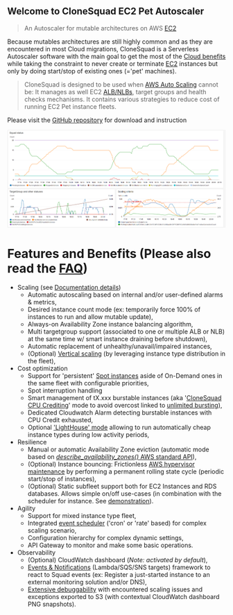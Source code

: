 ## Welcome to CloneSquad EC2 Pet Autoscaler


> An Autoscaler for mutable architectures on AWS [EC2](https://aws.amazon.com/what-is-cloud-computing/)

Because mutables architectures are still highly common and as they are encountered in most Cloud migrations, CloneSquad is a Serverless Autoscaler software with the main goal to get the most of the [Cloud benefits](https://aws.amazon.com/what-is-cloud-computing/) while taking the constraint
to never create or terminate [EC2](https://aws.amazon.com/ec2/) instances but only by doing start/stop of existing ones (='pet' machines).

> CloneSquad is designed to be used when [AWS Auto Scaling](https://aws.amazon.com/autoscaling/) cannot be: It manages as well EC2 [ALB/NLBs](https://aws.amazon.com/elasticloadbalancing/), target groups and health checks mechanisms. It contains various strategies to reduce cost of running EC2 Pet instance fleets.

Please visit the [GitHub repository](https://github.com/jcjorel/clonesquad-ec2-pet-autoscaler) for download and instruction

![CloudWatch dashboard](scaling_demo_capture.png)


# Features and Benefits (Please also read the [FAQ](https://github.com/jcjorel/clonesquad-ec2-pet-autoscaler/blob/master/docs/FAQ.md))
* Scaling (see [Documentation details](https://github.com/jcjorel/clonesquad-ec2-pet-autoscaler/blob/master/docs/SCALING.md))
	- Automatic autoscaling based on internal and/or user-defined alarms & metrics,
	- Desired instance count mode (ex: temporarily force 100% of instances to run and allow mutable update),
	- Always-on Availability Zone instance balancing algorithm,
	- Multi targetgroup support (associated to one or multiple ALB or NLB) at the same time w/ smart instance draining before shutdown),
	- Automatic replacement of unhealthy/unavail/impaired instances,
	- (Optional) [Vertical scaling](https://github.com/jcjorel/clonesquad-ec2-pet-autoscaler/blob/master/docs/SCALING.md#vertical-scaling) (by leveraging instance type distribution in the fleet),
* Cost optimization
	- Support for 'persistent' [Spot instances](https://aws.amazon.com/ec2/spot/) aside of On-Demand ones in the same fleet with configurable priorities,
	- Spot interruption handling
	- Smart management of tX.xxx burstable instances (aka '[CloneSquad CPU Crediting](https://github.com/jcjorel/clonesquad-ec2-pet-autoscaler/blob/master/docs/COST_OPTIMIZATION.md#clonesquad-cpu-crediting)' mode to avoid overcost linked to [unlimited bursting](https://docs.aws.amazon.com/AWSEC2/latest/UserGuide/burstable-performance-instances-unlimited-mode.html)),
	- Dedicated Cloudwatch Alarm detecting burstable instances with CPU Credit exhausted,
	- Optional ['LightHouse' mode](https://github.com/jcjorel/clonesquad-ec2-pet-autoscaler/blob/master/docs/SCALING.md#vertical-scaling) allowing to run automatically cheap instance types during low activity periods,
* Resilience
	- Manual or automatic Availability Zone eviction (automatic mode based on [*describe_availability_zones()* AWS standard API](https://boto3.amazonaws.com/v1/documentation/api/latest/reference/services/ec2.html#EC2.Client.describe_availability_zones)),
	- (Optional) Instance bouncing: Frictionless [AWS hypervisor maintenance](https://docs.aws.amazon.com/AWSEC2/latest/UserGuide/monitoring-instances-status-check_sched.html) by performing a permanent rolling state cycle (periodic start/stop of instances),
	- (Optional) Static subfleet support both for EC2 Instances and RDS databases. Allows simple on/off use-cases (in combination with the scheduler for instance. See [demonstration](https://github.com/jcjorel/clonesquad-ec2-pet-autoscaler/blob/master/examples/environments/demo-scheduled-events/)).
* Agility
	- Support for mixed instance type fleet,
	- Integrated [event scheduler](https://github.com/jcjorel/clonesquad-ec2-pet-autoscaler/blob/master/docs/SCHEDULER.md) ('cron' or 'rate' based) for complex scaling scenario,
	- Configuration hierarchy for complex dynamic settings,
	- API Gateway to monitor and make some basic operations.
* Observability
	- (Optional) CloudWatch dashboard (*Note: activated by default*),
	- [Events & Notifications](https://github.com/jcjorel/clonesquad-ec2-pet-autoscaler/blob/master/docs/EVENTS_AND_NOTIFICATIONS.md) (Lambda/SQS/SNS targets) framework to react to Squad events (ex: Register a just-started instance to an external monitoring solution and/or DNS),
	- [Extensive debuggability](https://github.com/jcjorel/clonesquad-ec2-pet-autoscaler/blob/master/docs/BUILD_RELEASE_DEBUG.md#debugging) with encountered scaling issues and exceptions exported to S3 (with contextual CloudWatch dashboard PNG snapshots).


